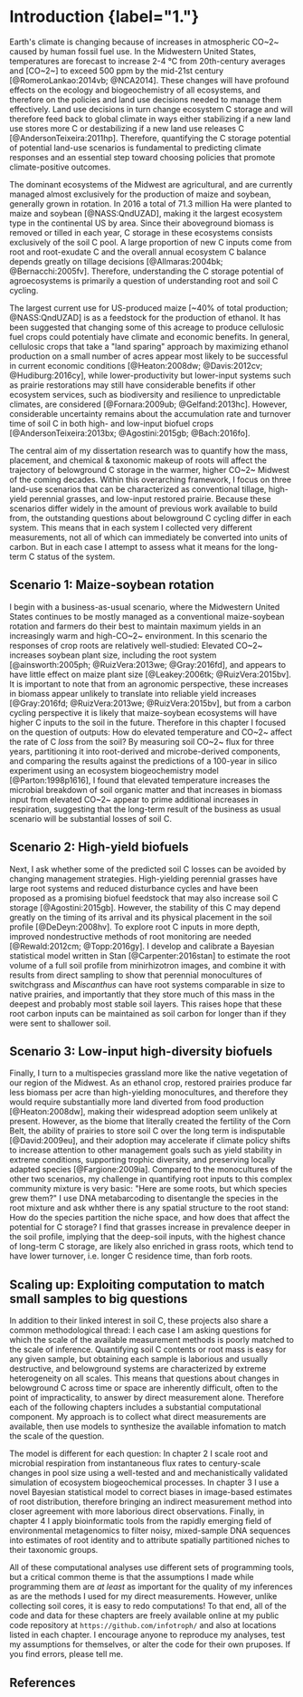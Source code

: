 
# Introduction {label="1."}


Earth's climate is changing because of increases in atmospheric CO~2~ caused by human fossil fuel use. In the Midwestern United States, temperatures are forecast to increase 2-4 °C from 20th-century averages and [CO~2~] to exceed 500 ppm by the mid-21st century [@RomeroLankao:2014vb; @NCA2014]. These changes will have profound effects on the ecology and biogeochemistry of all ecosystems, and therefore on the policies and land use decisions needed to manage them effectively. Land use decisions in turn change ecosystem C storage and will therefore feed back to global climate in ways either stabilizing if a new land use stores more C or destabilizing if a new land use releases C [@AndersonTeixeira:2011hp]. Therefore, quantifying the C storage potential of potential land-use scenarios is fundamental to predicting climate responses and an essential step toward choosing policies that promote climate-positive outcomes.

The dominant ecosystems of the Midwest are agricultural, and are currently managed almost exclusively for the production of maize and soybean, generally grown in rotation. In 2016 a total of 71.3 million Ha were planted to maize and soybean [@NASS:QndUZAD], making it the largest ecosystem type in the continental US by area. Since their aboveground biomass is removed or tilled in each year, C storage in these ecosystems consists exclusively of the soil C pool. A large proportion of new C inputs come from root and root-exudate C and the overall annual ecosystem C balance depends greatly on tillage decisions [@Allmaras:2004bk; @Bernacchi:2005fv]. Therefore, understanding the C storage potential of agroecosystems is primarily a question of understanding root and soil C cycling.

The largest current use for US-produced maize [~40% of total production; @NASS:QndUZAD] is as a feedstock for the production of ethanol. It has been suggested that changing some of this acreage to produce cellulosic fuel crops could potentialy have climate and economic benefits. In general, cellulosic crops that take a "land sparing" approach by maximizing ethanol production on a small number of acres appear most likely to be successful in current economic conditions [@Heaton:2008dw; @Davis:2012cv; @Hudiburg:2016cy], while lower-productivity but lower-input systems such as prairie restorations may still have considerable benefits if other ecosystem services, such as biodiversity and resilience to unpredictable climates, are considered [@Fornara:2009ub; @Gelfand:2013hc]. However, considerable uncertainty remains about the accumulation rate and turnover time of soil C in both high- and low-input biofuel crops [@AndersonTeixeira:2013bx; @Agostini:2015gb; @Bach:2016fo].

The central aim of my dissertation research was to quantify how the mass, placement, and chemical & taxonomic makeup of roots will affect the trajectory of belowground C storage in the warmer, higher CO~2~ Midwest of the coming decades. Within this overarching framework, I focus on three land-use scenarios that can be characterized as conventional tillage, high-yield perennial grasses, and low-input restored prairie. Because these scenarios differ widely in the amount of previous work available to build from, the outstanding questions about belowground C cycling differ in each system. This means that in each system I collected very different measurements, not all of which can immediately be converted into units of carbon. But in each case I attempt to assess what it means for the long-term C status of the system.

## Scenario 1: Maize-soybean rotation

I begin with a business-as-usual scenario, where the Midwestern United States continues to be mostly managed as a conventional maize-soybean rotation and farmers do their best to maintain maximum yields in an increasingly warm and high-CO~2~ environment. In this scenario the responses of crop roots are relatively well-studied: Elevated CO~2~ increases soybean plant size, including the root system [@ainsworth:2005ph; @RuizVera:2013we; @Gray:2016fd], and appears to have little effect on maize plant size [@Leakey:2006tk; @RuizVera:2015bv]. It is important to note that from an agronomic perspective, these increases in biomass appear unlikely to translate into reliable yield increases [@Gray:2016fd; @RuizVera:2013we; @RuizVera:2015bv], but from a carbon cycling perspective it is likely that maize-soybean ecosystems will have higher C inputs to the soil in the future. Therefore in this chapter I focused on the question of outputs: How do elevated temperature and CO~2~ affect the rate of C *loss* from the soil? By measuring soil CO~2~ flux for three years, partitioning it into root-derived and microbe-derived components, and comparing the results against the predictions of a 100-year in silico experiment using an ecosystem biogeochemistry model [@Parton:1998p1616], I found that elevated temperature increases the microbial breakdown of soil organic matter and that increases in biomass input from elevated CO~2~ appear to prime additional increases in respiration, suggesting that the long-term result of the business as usual scenario will be substantial losses of soil C.


## Scenario 2: High-yield biofuels

Next, I ask whether some of the predicted soil C losses can be avoided by changing management strategies. High-yielding perennial grasses have large root systems and reduced disturbance cycles and have been proposed as a promising biofuel feedstock that may also increase soil C storage [@Agostini:2015gb]. However, the stability of this C may depend greatly on the timing of its arrival and its physical placement in the soil profile [@DeDeyn:2008hv]. To explore root C inputs in more depth, improved nondestructive methods of root monitoring are needed [@Rewald:2012cm; @Topp:2016gy]. I develop and calibrate a Bayesian statistical model written in Stan [@Carpenter:2016stan] to estimate the root volume of a full soil profile from minirhizotron images, and combine it with results from direct sampling to show that perennial monocultures of switchgrass and *Miscanthus* can have root systems comparable in size to native prairies, and importantly that they store much of this mass in the deepest and probably most stable soil layers. This raises hope that these root carbon inputs can be maintained as soil carbon for longer than if they were sent to shallower soil.




## Scenario 3: Low-input high-diversity biofuels

Finally, I turn to a multispecies grassland more like the native vegetation of our region of the Midwest. As an ethanol crop, restored prairies produce far less biomass per acre than high-yielding monocultures, and therefore they would require substantially more land diverted from food production [@Heaton:2008dw], making their widespread adoption seem unlikely at present. However, as the biome that literally created the fertility of the Corn Belt, the ability of prairies to store soil C over the long term is indisputable [@David:2009eu], and their adoption may accelerate if climate policy shifts to increase attention to other management goals such as yield stability in extreme conditions, supporting trophic diversity, and preserving locally adapted species [@Fargione:2009ia]. Compared to the monocultures of the other two scenarios, my challenge in quantifying root inputs to this complex community mixture is very basic: "Here are some roots, but which species grew them?" I use DNA metabarcoding to disentangle the species in the root mixture and ask whther there is any spatial structure to the root stand: How do the species partition the niche space, and how does that affect the potential for C storage? I find that grasses increase in prevalence deeper in the soil profile, implying that the deep-soil inputs, with the highest chance of long-term C storage, are likely also enriched in grass roots, which tend to have lower turnover, i.e. longer C residence time, than forb roots.


## Scaling up: Exploiting computation to match small samples to big questions

In addition to their linked interest in soil C, these projects also share a common methodological thread: I each case I am asking questions for which the scale of the available measurement methods is poorly matched to the scale of inference. Quantifying soil C contents or root mass is easy for any given sample, but obtaining each sample is laborious and usually destructive, and belowground systems are characterized by extreme heterogeneity on all scales. This means that questions about changes in belowground C across time or space are inherently difficult, often to the point of impracticality, to answer by direct measurement alone. Therefore each of the following chapters includes a substantial computational component. My approach is to collect what direct measurements are available, then use models to synthesize the available infomation to match the scale of the question. 

The model is different for each question: In chapter 2 I scale root and microbial respiration from instantaneous flux rates to century-scale changes in pool size using a well-tested and and mechanistically validated simulation of ecosystem biogeochemical processes. In chapter 3 I use a novel Bayesian statistical model to correct biases in image-based estimates of root distribution, therefore bringing an indirect measurement method into closer agreement with more laborious direct observations. Finally, in chapter 4 I apply bioinformatic tools from the rapidly emerging field of environmental metagenomics to filter noisy, mixed-sample DNA sequences into estimates of root identity and to attribute spatially partitioned niches to their taxonomic groups. 

All of these computational analyses use different sets of programming tools, but a critical common theme is that the assumptions I made while programming them are *at least* as important for the quality of my inferences as are the methods I used for my direct measurements. However, unlike collecting soil cores, it is easy to redo computations! To that end, all of the code and data for these chapters are freely available online at my public code repository at `https://github.com/infotroph/` and also at locations listed in each chapter. I encourage anyone to reproduce my analyses, test my assumptions for themselves, or alter the code for their own pruposes. If you find errors, please tell me.


## References


